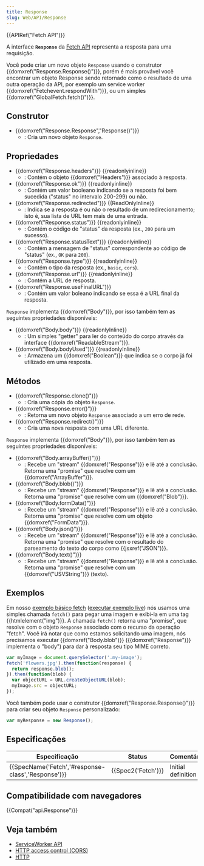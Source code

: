 ```yaml
---
title: Response
slug: Web/API/Response
---
```

{{APIRef("Fetch API")}}

A interface **`Response`** da [Fetch API](/pt-BR/docs/Web/API/Fetch_API) representa a resposta para uma requisição.

Você pode criar um novo objeto `Response` usando o construtor {{domxref("Response.Response()")}}, porém é mais provável você encontrar um objeto Response sendo retornado como o resultado de uma outra operação da API, por exemplo um service worker {{domxref("Fetchevent.respondWith")}}, ou um simples {{domxref("GlobalFetch.fetch()")}}.

## Construtor

- {{domxref("Response.Response","Response()")}}
  - : Cria um novo objeto `Response`.

## Propriedades

- {{domxref("Response.headers")}} {{readonlyinline}}
  - : Contém o objeto {{domxref("Headers")}} associado à resposta.
- {{domxref("Response.ok")}} {{readonlyinline}}
  - : Contém um valor booleano indicando se a resposta foi bem sucedida ("status" no intervalo 200-299) ou não.
- {{domxref("Response.redirected")}} {{ReadOnlyInline}}
  - : Indica se a resposta é ou não o resultado de um redirecionamento; isto é, sua lista de URL tem mais de uma entrada.
- {{domxref("Response.status")}} {{readonlyinline}}
  - : Contém o código de "status" da resposta (ex., `200` para um sucesso).
- {{domxref("Response.statusText")}} {{readonlyinline}}
  - : Contém a mensagem de "status" correspondente ao código de "status" (ex., `OK` para `200`).
- {{domxref("Response.type")}} {{readonlyinline}}
  - : Contém o tipo da resposta (ex., `basic`, `cors`).
- {{domxref("Response.url")}} {{readonlyinline}}
  - : Contém a URL de resposta.
- {{domxref("Response.useFinalURL")}}
  - : Contém um valor boleano indicando se essa é a URL final da resposta.

`Response` implementa {{domxref("Body")}}, por isso também tem as seguintes propriedades disponíveis:

- {{domxref("Body.body")}} {{readonlyInline}}
  - : Um simples "getter" para ler do conteúdo do corpo através da interface {{domxref("ReadableStream")}}.
- {{domxref("Body.bodyUsed")}} {{readonlyInline}}
  - : Armazena um {{domxref("Boolean")}} que indica se o corpo já foi utilizado em uma resposta.

## Métodos

- {{domxref("Response.clone()")}}
  - : Cria uma cópia do objeto `Response`.
- {{domxref("Response.error()")}}
  - : Retorna um novo objeto `Response` associado a um erro de rede.
- {{domxref("Response.redirect()")}}
  - : Cria uma nova resposta com uma URL diferente.

`Response` implementa {{domxref("Body")}}, por isso também tem as seguintes propriedades disponíveis:

- {{domxref("Body.arrayBuffer()")}}
  - : Recebe um "stream" {{domxref("Response")}} e lê até a conclusão. Retorna uma "promise" que resolve com um {{domxref("ArrayBuffer")}}.
- {{domxref("Body.blob()")}}
  - : Recebe um "stream" {{domxref("Response")}} e lê até a conclusão. Retorna uma "promise" que resolve com um {{domxref("Blob")}}.
- {{domxref("Body.formData()")}}
  - : Recebe um "stream" {{domxref("Response")}} e lê até a conclusão. Retorna uma "promise" que resolve com um objeto {{domxref("FormData")}}.
- {{domxref("Body.json()")}}
  - : Recebe um "stream" {{domxref("Response")}} e lê até a conclusão. Retorna uma "promise" que resolve com o resultado do parseamento do texto do corpo como {{jsxref("JSON")}}.
- {{domxref("Body.text()")}}
  - : Recebe um "stream" {{domxref("Response")}} e lê até a conclusão. Retorna uma "promise" que resolve com um {{domxref("USVString")}} (texto).

## Exemplos

Em nosso [exemplo básico fetch](https://github.com/mdn/fetch-examples/tree/master/basic-fetch) ([executar exemplo live](http://mdn.github.io/fetch-examples/basic-fetch/)) nós usamos uma simples chamada `fetch()` para pegar uma imagem e exibi-la em uma tag {{htmlelement("img")}}. A chamada `fetch()` retorna uma "promise", que resolve com o objeto `Response` associado com o recurso da operação "fetch". Você irá notar que como estamos solicitando uma imagem, nós precisamos executar {{domxref("Body.blob")}} ({{domxref("Response")}} implementa o "body") para dar à resposta seu tipo MIME correto.

```js
var myImage = document.querySelector('.my-image');
fetch('flowers.jpg').then(function(response) {
  return response.blob();
}).then(function(blob) {
  var objectURL = URL.createObjectURL(blob);
  myImage.src = objectURL;
});
```

Você também pode usar o construtor {{domxref("Response.Response()")}} para criar seu objeto `Response` personalizado:

```js
var myResponse = new Response();
```

## Especificações

| Especificação                                                        | Status                   | Comentário         |
| -------------------------------------------------------------------- | ------------------------ | ------------------ |
| {{SpecName('Fetch','#response-class','Response')}} | {{Spec2('Fetch')}} | Initial definition |

## Compatibilidade com navegadores

{{Compat("api.Response")}}

## Veja também

- [ServiceWorker API](/pt-BR/docs/Web/API/ServiceWorker_API)
- [HTTP access control (CORS)](/pt-BR/docs/Web/HTTP/Access_control_CORS)
- [HTTP](/pt-BR/docs/Web/HTTP)
